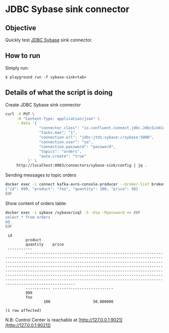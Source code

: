 # JDBC Sybase sink connector

## Objective

Quickly test [JDBC Sybase](https://docs.confluent.io/current/connect/kafka-connect-jdbc/sink-connector/index.html#kconnect-long-jdbc-sink-connector) sink connector.


## How to run

Simply run:

```
$ playground run -f sybase-sink<tab>
```

## Details of what the script is doing

Create JDBC Sybase sink connector

```bash
curl -X PUT \
     -H "Content-Type: application/json" \
     --data '{
               "connector.class": "io.confluent.connect.jdbc.JdbcSinkConnector",
               "tasks.max": "1",
               "connection.url": "jdbc:jtds:sybase://sybase:5000",
               "connection.user": "sa",
               "connection.password": "password",
               "topics": "orders",
               "auto.create": "true"
          }' \
     http://localhost:8083/connectors/sybase-sink/config | jq .
````

Sending messages to topic orders

```bash
docker exec -i connect kafka-avro-console-producer --broker-list broker:9092 --property schema.registry.url=http://schema-registry:8081 --topic orders --property value.schema='{"type":"record","name":"myrecord","fields":[{"name":"id","type":"int"},{"name":"product", "type": "string"}, {"name":"quantity", "type": "int"}, {"name":"price","type": "float"}]}' << EOF
{"id": 999, "product": "foo", "quantity": 100, "price": 50}
EOF
```

Show content of orders table:

```bash
docker exec -i sybase /sybase/isql -S -Usa -Ppassword << EOF
select * from orders
GO
EOF
```

```
 id         
         product                                                                                                                                                                                                                                                                                                                                                                                                                                                                                                                         
         quantity    price                       
 -----------
         --------------------------------------------------------------------------------------------------------------------------------------------------------------------------------------------------------------------------------------------------------------------------------------------------------------------------------------------------------------------------------------------------------------------------------------------------------------------------------------------------------------------------------
         ----------- --------------------------- 
         999
         foo                                                                                                                                                                                                                                                                                                                                                                                                                                                                                                                             
                 100                   50.000000 

(1 row affected)
```

N.B: Control Center is reachable at [http://127.0.0.1:9021](http://127.0.0.1:9021])
